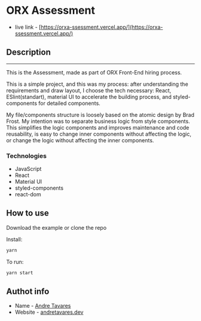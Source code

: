 # ORX Assessment


- live link  - [https://orxa-ssessment.vercel.app/](https://orxa-ssessment.vercel.app/)


## Description

---

This is the Assessment, made as part of ORX Front-End hiring process.

This is a simple project, and this was my process: after understanding the requirements and draw layout, I choose the tech necessary: React, ESlint(standart), material UI to accelerate the building process, and styled-components for detailed components.

My file/components structure is loosely based on the atomic design by Brad Frost. My intention was to separate business logic from style components. This simplifies the logic components and improves maintenance and code reusability, is easy to change inner components without affecting the logic, or change the logic without affecting the inner components.



### Technologies
-   JavaScript
-   React
-   Material UI
-   styled-components
-   react-dom

## How to use


Download the example or clone the repo 

Install:

```sh
yarn
```
To run:
```sh
yarn start
```

## Authot info


- Name - [Andre Tavares](https://www.linkedin.com/in/andre--tavares/)
- Website - [andretavares.dev](https://www.andretavares.dev/)